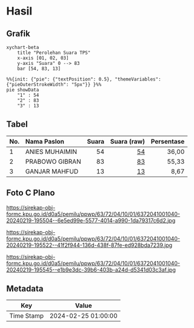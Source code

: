 # Hasil

## Grafik

```mermaid
xychart-beta
    title "Perolehan Suara TPS"
    x-axis [01, 02, 03]
    y-axis "Suara" 0 --> 83
    bar [54, 83, 13]
```

```mermaid
%%{init: {"pie": {"textPosition": 0.5}, "themeVariables": {"pieOuterStrokeWidth": "5px"}} }%%
pie showData
    "1" : 54
    "2" : 83
    "3" : 13
```

## Tabel

| No. | Nama Paslon    | Suara | Suara (raw) | Persentase |
|:--- |:-------------- | -----:| -----------:| ----------:|
| 1   | ANIES MUHAIMIN | 54    | [54][p-1]   | 36,00      |
| 2   | PRABOWO GIBRAN | 83    | [83][p-2]   | 55,33      |
| 3   | GANJAR MAHFUD  | 13    | [13][p-3]   | 8,67       |


[p-1]: https://github.com/gigit-pemilu/pemilu-2024/blob/main/pilpres/hitung-suara/sub/63-kalimantan-selatan/sub/72-kota-banjarbaru/sub/04-banjarbaru-utara/sub/1001-loktabat-utara/sub/040-tps/sub/paslon-1.txt
[p-2]: https://github.com/gigit-pemilu/pemilu-2024/blob/main/pilpres/hitung-suara/sub/63-kalimantan-selatan/sub/72-kota-banjarbaru/sub/04-banjarbaru-utara/sub/1001-loktabat-utara/sub/040-tps/sub/paslon-2.txt
[p-3]: https://github.com/gigit-pemilu/pemilu-2024/blob/main/pilpres/hitung-suara/sub/63-kalimantan-selatan/sub/72-kota-banjarbaru/sub/04-banjarbaru-utara/sub/1001-loktabat-utara/sub/040-tps/sub/paslon-3.txt

## Foto C Plano

https://sirekap-obj-formc.kpu.go.id/d0a5/pemilu/ppwp/63/72/04/10/01/6372041001040-20240219-195504--6e5ed99e-5577-4014-a990-1da79317c6d2.jpg

https://sirekap-obj-formc.kpu.go.id/d0a5/pemilu/ppwp/63/72/04/10/01/6372041001040-20240219-195522--41f2f944-136d-438f-87fe-ed928bda7239.jpg

https://sirekap-obj-formc.kpu.go.id/d0a5/pemilu/ppwp/63/72/04/10/01/6372041001040-20240219-195545--e1b9e3dc-39b6-403b-a24d-d5341d03c3af.jpg


## Metadata

| Key        | Value               |
| ---------- | ------------------- |
| Time Stamp | 2024-02-25 01:00:00 |



